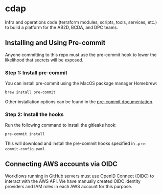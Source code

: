 # cdap

Infra and operations code (terraform modules, scripts, tools, services, etc.)
to build a platform for the AB2D, BCDA, and DPC teams.


## Installing and Using Pre-commit

Anyone committing to this repo must use the pre-commit hook to lower the likelihood that secrets will be exposed.

### Step 1: Install pre-commit

You can install pre-commit using the MacOS package manager Homebrew:

```sh
brew install pre-commit
```

Other installation options can be found in the [pre-commit documentation](https://pre-commit.com/#install).

### Step 2: Install the hooks

Run the following command to install the gitleaks hook:

```sh
pre-commit install
```

This will download and install the pre-commit hooks specified in `.pre-commit-config.yaml`.


## Connecting AWS accounts via OIDC

Workflows running in GitHub servers must use OpenID Connect (OIDC) to interact with the AWS API. We have manually created OIDC identity providers and IAM roles in each AWS account for this purpose.
